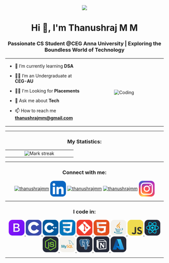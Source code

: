 <p align="center"><picture align="center"><img align="center" src = "https://github.com/7oSkaaa/7oSkaaa/blob/main/Images/about_me.gif?raw=true" width = 50px></picture></p>
<h1 align="center">Hi 👋, I'm Thanushraj M M</h1>
<h3 align="center">Passionate CS Student @CEG Anna University | Exploring the Boundless World of Technology</h3>


<table align="center">
<tr border="none">
<td width="50%" align="left">
  
- 🌱 I’m currently learning **DSA**

- 🧑‍🎓 I’m an Undergraduate at **CEG-AU**

- 🙋‍♂️ I'm Looking for **Placements**  

- 💬 Ask me about **Tech**

- 📫 How to reach me **thanushrajmm@gmail.com**
  

</td>
<td width="50%" align="center">

  <img align="center" alt="Coding" width="450" src="https://repository-images.githubusercontent.com/588181932/e36ec678-7984-4cdd-8e4c-a3932772ff8e">

  
  </td>
</tr>
</table>

---

<h3 align="center">My Statistics:</h3>
<p align="center">
<table align="center">
<tr border="none">
<td width="50%" align="center">
  <img  title="🔥 Get streak stats for your profile at git.io/streak-stats" alt="Mark streak" src="https://streak-stats.demolab.com?user=thanushrajmm&theme=dark&hide_border=true" /> 
</td>
</tr>
</table>

---

<h3 align="center">Connect with me:</h3>
<p align="center">
<a href="https://www.youtube.com/@ThanushrajMM" target="blank"><img align="center" src="https://static-00.iconduck.com/assets.00/youtube-icon-2048x2048-gedp2icy.png" alt="thanushrajmm" height="50" width="50" /></a>
<a href="https://www.linkedin.com/in/thanushrajmm/" target="blank"><img align="center" src="https://github.com/tandpfun/skill-icons/blob/main/icons/LinkedIn.svg" alt="thanushrajmm" height="50" width="50" /></a>
<a href="https://stackoverflow.com/users/26461248/thanushraj-m-m" target="blank"><img align="center" src="https://raw.githubusercontent.com/rahuldkjain/github-profile-readme-generator/master/src/images/icons/Social/stack-overflow.svg" alt="thanushrajmm" height="50" width="50" /></a>
<a href="https://www.facebook.com/thanushrajmm/" target="blank"><img align="center" src="https://raw.githubusercontent.com/rahuldkjain/github-profile-readme-generator/master/src/images/icons/Social/facebook.svg" alt="thanushrajmm" height="50" width="50" /></a>
<a href="https://www.instagram.com/thanushrajmm/" target="blank"><img align="center" src="https://github.com/tandpfun/skill-icons/blob/main/icons/Instagram.svg" alt="kavee_dineth" height="50" width="50" /></a>
</p>

---

<h3 align="center">I code in:</h3>
<p align="center"> <a href="https://getbootstrap.com" target="_blank" rel="noreferrer"> <img src="https://github.com/tandpfun/skill-icons/blob/main/icons/Bootstrap.svg" alt="bootstrap" width="50" height="50"/> </a> <a href="https://www.cprogramming.com/" target="_blank" rel="noreferrer"> <img src="https://github.com/tandpfun/skill-icons/blob/main/icons/C.svg" alt="c" width="50" height="50"/> </a> <a href="https://www.w3schools.com/cpp/" target="_blank" rel="noreferrer"> <img src="https://github.com/tandpfun/skill-icons/blob/main/icons/CPP.svg" alt="cplusplus" width="50" height="50"/> </a> <a href="https://www.w3schools.com/css/" target="_blank" rel="noreferrer"> <img src="https://github.com/tandpfun/skill-icons/blob/main/icons/CSS.svg" alt="css3" width="50" height="50"/> </a> <a href="https://git-scm.com/" target="_blank" rel="noreferrer"> <img src="https://github.com/tandpfun/skill-icons/blob/main/icons/Git.svg" alt="git" width="50" height="50"/> </a> <a href="https://www.w3.org/html/" target="_blank" rel="noreferrer"> <img src="https://github.com/tandpfun/skill-icons/blob/main/icons/HTML.svg" alt="html5" width="50" height="50"/> </a> <a href="https://www.java.com" target="_blank" rel="noreferrer"> <img src="https://github.com/tandpfun/skill-icons/blob/main/icons/Java-Light.svg" alt="java" width="50" height="50"/> </a> <a href="https://developer.mozilla.org/en-US/docs/Web/JavaScript" target="_blank" rel="noreferrer"> <img src="https://github.com/tandpfun/skill-icons/blob/main/icons/JavaScript.svg" alt="javascript" width="50" height="50"/> </a> <a href="https://react.dev/" target="_blank" rel="noreferrer"> <img src="https://github.com/tandpfun/skill-icons/blob/main/icons/React-Dark.svg" alt="react" width="50" height="50"/> </a> <a href="https://nodejs.org/en" target="_blank" rel="noreferrer"> <img src="https://github.com/tandpfun/skill-icons/blob/main/icons/NodeJS-Dark.svg" alt="node" width="50" height="50"/> </a><a href="https://www.mysql.com/" target="_blank" rel="noreferrer"> <img src="https://github.com/tandpfun/skill-icons/blob/main/icons/MySQL-Light.svg" alt="mysql" width="50" height="50"/> </a> <a href="https://www.postgresql.org/" target="_blank" rel="noreferrer"> <img src="https://github.com/tandpfun/skill-icons/blob/main/icons/PostgreSQL-Dark.svg" alt="photoshop" width="50" height="50"/> </a> <a href="https://www.notion.so/" target="_blank" rel="noreferrer"> <img src="https://github.com/tandpfun/skill-icons/blob/main/icons/Notion-Dark.svg" alt="php" width="50" height="50"/> </a> <a href="https://azure.microsoft.com/en-in" target="_blank" rel="noreferrer"> <img src="https://github.com/tandpfun/skill-icons/blob/main/icons/Azure-Dark.svg" alt="Azure" width="50" height="50"/> </a> </p>

---
